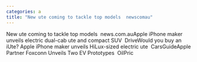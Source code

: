 ```yaml
---
categories: a
title: "New ute coming to tackle top models  newscomau"
---
```

New ute coming to tackle top models&nbsp;&nbsp;news.com.auApple iPhone maker unveils electric dual-cab ute and compact SUV&nbsp;&nbsp;DriveWould you buy an iUte? Apple iPhone maker unveils HiLux-sized electric ute&nbsp;&nbsp;CarsGuideApple Partner Foxconn Unveils Two EV Prototypes&nbsp;&nbsp;OilPric